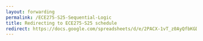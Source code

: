 ```yaml
---
layout: forwarding
permalink: /ECE275-S25-Sequential-Logic
title: Redirecting to ECE275-S25 schedule
redirect: https://docs.google.com/spreadsheets/d/e/2PACX-1vT_z0AyQfbKGDzBrqQ3i3uDthFGjRWNkxjb5cYGLC5Mc8aSBXfjiU4gfk5jp1u1Co-Tjw4EoadyDKg5/pubhtml?gid=1765543150&single=true
---
```

